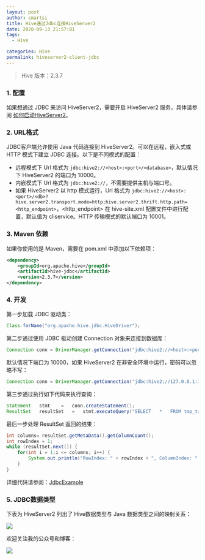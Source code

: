 ```yaml
---
layout: post
author: smartsi
title: Hive通过Jdbc连接HiveServer2
date: 2020-09-13 21:57:01
tags:
  - Hive

categories: Hive
permalink: hiveserver2-client-jdbc
---
```


> Hive 版本：2.3.7

### 1. 配置

如果想通过 JDBC 来访问 HiveServer2，需要开启 HiveServer2 服务，具体请参阅 [如何启动HiveServer2](http://smartsi.club/how-to-config-and-start-hiveserver2.html)。

### 2. URL格式

JDBC客户端允许使用 Java 代码连接到 HiveServer2。可以在远程，嵌入式或 HTTP 模式下建立 JDBC 连接。以下是不同模式的配置：
- 远程模式下 Url 格式为 `jdbc:hive2://<host>:<port>/<database>`，默认情况下 HiveServer2 的端口为 10000。
- 内嵌模式下 Url 格式为 `jdbc:hive2://`，不需要提供主机与端口号。
- 如果 HiveServer2 以 http 模式运行，Url 格式为 `jdbc:hive2://<host>:<port>/<db>?
hive.server2.transport.mode=http;hive.server2.thrift.http.path=
<http_endpoint>`，<http_endpoint> 在 hive-site.xml 配置文件中进行配置，默认值为 cliservice。HTTP 传输模式的默认端口为 10001。

### 3. Maven 依赖

如果你使用的是 Maven，需要在 pom.xml 中添加以下依赖项：
```xml
<dependency>
    <groupId>org.apache.hive</groupId>
    <artifactId>hive-jdbc</artifactId>
    <version>2.3.7</version>
</dependency>
```

### 4. 开发

第一步加载 JDBC 驱动类：
```java
Class.forName("org.apache.hive.jdbc.HiveDriver");
```
第二步通过使用 JDBC 驱动创建 Connection 对象来连接到数据库：
```java
Connection conn = DriverManager.getConnection("jdbc:hive2://<host>:<port>/<database>","<user>","<password>");
```
默认情况下端口为 10000，如果 HiveServer2 在非安全环境中运行，密码可以忽略不写：
```java
Connection conn = DriverManager.getConnection("jdbc:hive2://127.0.0.1:10000/default","hadoop","");
```
第三步通过执行如下代码来执行查询：
```java
Statement	stmt	=	conn.createStatement();
ResultSet	resultSet	=	stmt.executeQuery("SELECT	*	FROM tmp_table");
```
最后一步处理 ResultSet 返回的结果：
```java
int columns= resultSet.getMetaData().getColumnCount();
int rowIndex = 1;
while (resultSet.next()) {
    for(int i = 1;i <= columns; i++) {
        System.out.println("RowIndex: " + rowIndex + ", ColumnIndex: " + i + ", ColumnValue: " + resultSet.getString(i));
    }
}
```
详细代码请参阅：[JdbcExample](https://github.com/sjf0115/data-example/blob/master/hive-example/src/main/java/com/hive/example/JdbcExample.java)

### 5. JDBC数据类型

下表为 HiveServer2 列出了 Hive数据类型与 Java 数据类型之间的映射关系：

![](1)

欢迎关注我的公众号和博客：

![](https://github.com/sjf0115/PubLearnNotes/blob/master/image/Other/smartsi.jpg?raw=true)
